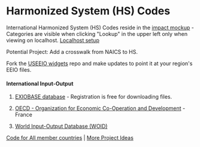 # Harmonized System (HS) Codes

International Harmonized System (HS) Codes reside in the [impact mockup](../../../community/impact/) - Categories are visible when clicking "Lookup" in the upper left only when viewing on localhost. 
[Localhost setup](../../community/samples/markdown/) 

Potential Project: Add a crosswalk from NAICS to HS.  

Fork the [USEEIO widgets](https://github.com/USEPA/useeio-widgets) repo and make updates to point it at your region's EEIO files.  

#### International Input-Output    

1. [EXIOBASE database](https://simapro.com/products/exiobase-database/) - Registration is free for downloading files.  

1. [OECD - Organization for Economic
Co-Operation and Development](https://www.oecd.org/sti/ind/measuring-trade-in-value-added.htm) - France  

1. [World Input-Output Database (WOID)](http://www.wiod.org/otherdb)  


[Code for All member countries](https://codeforall.org/members) | [More Project Ideas](../../community)
